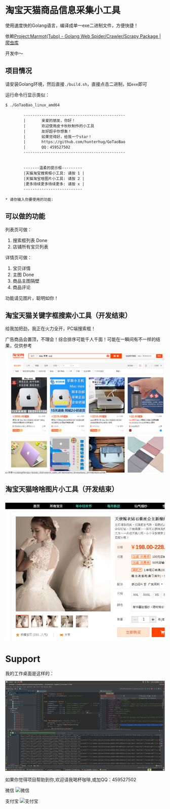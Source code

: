 # 淘宝天猫商品信息采集小工具

使用速度快的Golang语言，编译成单一exe二进制文件，方便快捷！

依赖[Project:Marmot(Tubo) - Golang Web Spider/Crawler/Scrapy Package | 爬虫库 ](https://github.com/hunterhug/GoSpider)

开发中～

## 项目情况

请安装Golang环境，然后直接`./build.sh`，直接点击二进制，如`exe`即可

运行命令行显示类似：

```
$ ./GoTaoBao_linux_amd64 

        ---------------------------------------------
        |       亲爱的朋友，你好！
        |       欢迎使用皮卡秋秋制作的小工具
        |       友好超乎你想象！
        |       如果觉得好，给我一个star！
        |       https://github.com/hunterhug/GoTaoBao
        |       QQ：459527502
        ---------------------------------------------
        

        -------温柔的提示框---------
        |天猫淘宝搜索框小工具: 请按 1 |
        |天猫淘宝啥图片小工具: 请按 2 |
        |更多待续更多待续更多: 请按 x |
        --------------------------
                
* 请你输入你要使用的功能:
```

## 可以做的功能

列表页可做：

1. 搜索框列表 Done
2. 店铺所有宝贝列表

详情页可做：

1. 宝贝详情
2. 主图 Done
3. 商品主图隔壁 
4. 商品评论

功能请见图片，聪明如你！

## 淘宝天猫关键字框搜索小工具（开发结束）

给我加把劲，我正在火力全开，PC端搜索框！

广告商品会置顶，不理会！综合排序可能千人千面！可能在一瞬间有不一样的结果，仅供参考

![doc.png](doc/doc.png)

## 淘宝天猫啥啥图片小工具（开发结束）

![doc.png](doc/img.png)

# Support

我的工作桌面是这样的：

![](doc/mywork.png)

如果你觉得项目帮助到你,欢迎请我喝杯咖啡,或加QQ：459527502

微信
![微信](https://raw.githubusercontent.com/hunterhug/hunterhug.github.io/master/static/jpg/wei.png)

支付宝
![支付宝](https://raw.githubusercontent.com/hunterhug/hunterhug.github.io/master/static/jpg/ali.png)